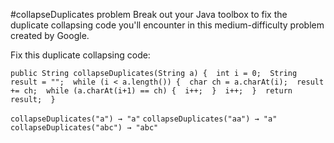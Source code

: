 #collapseDuplicates problem
Break out your Java toolbox to fix the duplicate collapsing code you'll encounter in this medium-difficulty problem created by Google.

Fix this duplicate collapsing code:
 
`public String collapseDuplicates(String a) { 
    int i = 0; 
    String result = ""; 
    while (i < a.length()) { 
        char ch = a.charAt(i); 
        result += ch; 
        while (a.charAt(i+1) == ch) { 
            i++; 
        } 
        i++; 
    } 
    return result; 
}`


`collapseDuplicates("a") → "a"`
`collapseDuplicates("aa") → "a"`
`collapseDuplicates("abc") → "abc"`